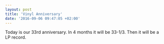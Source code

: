 ```yaml
---
layout: post
title: 'Vinyl Anniversary'
date: '2016-09-06 09:47:05 +02:00'
---
```


Today is our 33rd anniversary. In 4 months it will be 33-1/3. Then it will be a LP record.
